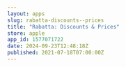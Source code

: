 ```yaml
---
layout: apps
slug: rabatta-discounts--prices
title: "Rabatta: Discounts & Prices"
store: apple
app_id: 1577071722
date: 2024-09-23T12:48:18Z
published: 2021-07-18T07:00:00Z
---
```

